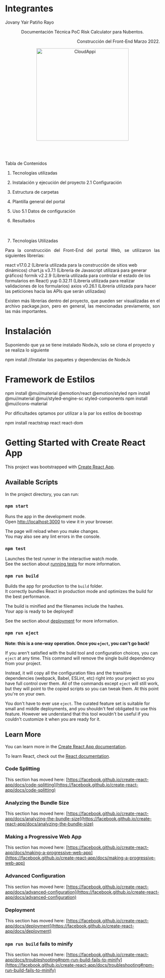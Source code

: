 # Integrantes
Jovany Yair Patiño Rayo
<p style='text-align: center;'> Documentación Técnica PoC Risk Calculator para Nubentos.
<p style='text-align: right;'> Construcción del Front-End Marzo 2022.
<div style='text-align:center;'> <img src="./img-readme/logo-cloudappi.png" alt="CloudAppi" width="300px"> </div>
<br /> <br /> <br />

Tabla de Contenidos
1. Tecnologías utilizadas	
2. Instalación y ejecución del proyecto
    2.1 Configuración	
3. Estructura de carpetas
4. Plantilla general del portal
5. Uso
    5.1 Datos de configuración	
6. Resultados	
<br /> <br />

1. Tecnologías Utilizadas
<div style='text-align: justify;'> Para la construcción del Front-End del portal Web, se utilizaron las siguientes librerías: </div>

react v17.0.2 (Librería utilizada para la construcción de sitios web dinámicos)
chart.js v3.7.1 (Librería de Javascript utilizará para generar gráficos)
formik v2.2.9 (Librería utilizada para controlar el estado de los formularios en React)
yup 0.32.11 (Librería utilizada para realizar validaciones de los formularios)
axios v0.26.1 (Librería utilizada para hacer las peticiones hacia las APIs que serán utilizadas) <br /> <div style='text-align: justify;'> Existen más librerías dentro del proyecto, que pueden ser visualizadas en el archivo package.json, pero en general, las mencionadas previamente, son las más importantes. </div>

# Instalación
Suponiendo que ya se tiene instalado NodeJs, solo se clona el proyecto y se realiza lo siguiente

npm install //Instalar los paquetes y dependencias de NodeJs

# Framework de Estilos 
npm install @mui/material @emotion/react @emotion/styled
npm install @mui/material @mui/styled-engine-sc styled-components
npm install @mui/icons-material

Por dificultades optamos por utilizar a la par los estilos de boostrap 

npm install reactstrap react react-dom

# Getting Started with Create React App

This project was bootstrapped with [Create React App](https://github.com/facebook/create-react-app).

## Available Scripts

In the project directory, you can run:

### `npm start`

Runs the app in the development mode.\
Open [http://localhost:3000](http://localhost:3000) to view it in your browser.

The page will reload when you make changes.\
You may also see any lint errors in the console.

### `npm test`

Launches the test runner in the interactive watch mode.\
See the section about [running tests](https://facebook.github.io/create-react-app/docs/running-tests) for more information.

### `npm run build`

Builds the app for production to the `build` folder.\
It correctly bundles React in production mode and optimizes the build for the best performance.

The build is minified and the filenames include the hashes.\
Your app is ready to be deployed!

See the section about [deployment](https://facebook.github.io/create-react-app/docs/deployment) for more information.

### `npm run eject`

**Note: this is a one-way operation. Once you `eject`, you can't go back!**

If you aren't satisfied with the build tool and configuration choices, you can `eject` at any time. This command will remove the single build dependency from your project.

Instead, it will copy all the configuration files and the transitive dependencies (webpack, Babel, ESLint, etc) right into your project so you have full control over them. All of the commands except `eject` will still work, but they will point to the copied scripts so you can tweak them. At this point you're on your own.

You don't have to ever use `eject`. The curated feature set is suitable for small and middle deployments, and you shouldn't feel obligated to use this feature. However we understand that this tool wouldn't be useful if you couldn't customize it when you are ready for it.

## Learn More

You can learn more in the [Create React App documentation](https://facebook.github.io/create-react-app/docs/getting-started).

To learn React, check out the [React documentation](https://reactjs.org/).

### Code Splitting

This section has moved here: [https://facebook.github.io/create-react-app/docs/code-splitting](https://facebook.github.io/create-react-app/docs/code-splitting)

### Analyzing the Bundle Size

This section has moved here: [https://facebook.github.io/create-react-app/docs/analyzing-the-bundle-size](https://facebook.github.io/create-react-app/docs/analyzing-the-bundle-size)

### Making a Progressive Web App

This section has moved here: [https://facebook.github.io/create-react-app/docs/making-a-progressive-web-app](https://facebook.github.io/create-react-app/docs/making-a-progressive-web-app)

### Advanced Configuration

This section has moved here: [https://facebook.github.io/create-react-app/docs/advanced-configuration](https://facebook.github.io/create-react-app/docs/advanced-configuration)

### Deployment

This section has moved here: [https://facebook.github.io/create-react-app/docs/deployment](https://facebook.github.io/create-react-app/docs/deployment)

### `npm run build` fails to minify

This section has moved here: [https://facebook.github.io/create-react-app/docs/troubleshooting#npm-run-build-fails-to-minify](https://facebook.github.io/create-react-app/docs/troubleshooting#npm-run-build-fails-to-minify)
